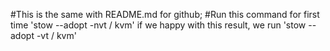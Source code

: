 #This is the same with README.md for github;
#Run this command for first time
'stow --adopt -nvt / kvm'
if we happy with this result, we run 'stow --adopt -vt / kvm'
